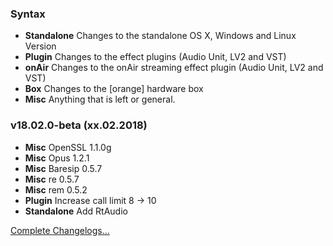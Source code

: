 ### Syntax

- **Standalone** Changes to the standalone OS X, Windows and Linux Version
- **Plugin** Changes to the effect plugins (Audio Unit, LV2 and VST)
- **onAir** Changes to the onAir streaming effect plugin (Audio Unit, LV2 and VST)
- **Box** Changes to the [orange] hardware box
- **Misc** Anything that is left or general.


### v18.02.0-beta (xx.02.2018)

- **Misc** OpenSSL 1.1.0g
- **Misc** Opus 1.2.1
- **Misc** Baresip 0.5.7
- **Misc** re 0.5.7
- **Misc** rem 0.5.2
- **Plugin** Increase call limit 8 -> 10
- **Standalone** Add RtAudio 


[Complete Changelogs...](https://github.com/Studio-Link-v2/backend/blob/v18.02.x/CHANGELOG-ARCHIVE.md)
